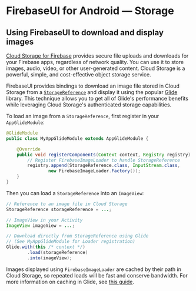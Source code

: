 # FirebaseUI for Android — Storage

## Using FirebaseUI to download and display images

[Cloud Storage for Firebase][firebase-storage] provides secure file uploads and downloads for your Firebase apps,
regardless of network quality. You can use it to store images, audio, video, or other
user-generated content. Cloud Storage is a powerful, simple,
and cost-effective object storage service.

FirebaseUI provides bindings to download an image file stored in Cloud Storage
from a [`StorageReference`][storage-reference] and display it using the popular
[Glide][glide] library. This technique allows you to get all of Glide's performance
benefits while leveraging Cloud Storage's authenticated storage capabilities.

To load an image from a `StorageReference`, first register in your `AppGlideModule`:

```java
@GlideModule
public class MyAppGlideModule extends AppGlideModule {

    @Override
    public void registerComponents(Context context, Registry registry) {
        // Register FirebaseImageLoader to handle StorageReference
        registry.append(StorageReference.class, InputStream.class,
                new FirebaseImageLoader.Factory());
    }
}
```

Then you can load a `StorageReference` into an `ImageView`:

```java
// Reference to an image file in Cloud Storage
StorageReference storageReference = ...;

// ImageView in your Activity
ImageView imageView = ...;

// Download directly from StorageReference using Glide
// (See MyAppGlideModule for Loader registration)
Glide.with(this /* context */)
        .load(storageReference)
        .into(imageView);
```

Images displayed using `FirebaseImageLoader` are cached by their path in Cloud Storage, so
repeated loads will be fast and conserve bandwidth. For more information on caching in Glide,
see [this guide][glide-caching].

[firebase-storage]: https://firebase.google.com/docs/storage/
[glide]: https://github.com/bumptech/glide
[storage-reference]: https://firebase.google.com/docs/reference/android/com/google/firebase/storage/StorageReference
[glide-caching]: https://github.com/bumptech/glide/wiki/Caching-and-Cache-Invalidation

